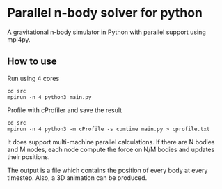 # Parallel n-body solver for python

A gravitational n-body simulator in Python with parallel support using mpi4py.

## How to use
Run using 4 cores
```
cd src
mpirun -n 4 python3 main.py
```
Profile with cProfiler and save the result
```
cd src
mpirun -n 4 python3 -m cProfile -s cumtime main.py > cprofile.txt
```

It does support multi-machine parallel calculations. If there are N bodies and M nodes, each node compute the force on N/M bodies and updates their positions.

The output is a file which contains the position of every body at every timestep. Also, a 3D animation can be produced. 


